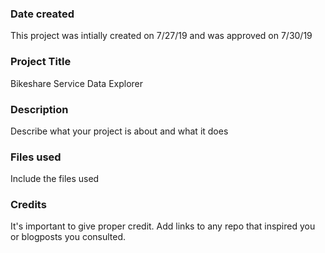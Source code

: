 ### Date created
This project was intially created on 7/27/19 and was approved on 7/30/19

### Project Title
Bikeshare Service Data Explorer

### Description
Describe what your project is about and what it does

### Files used
Include the files used

### Credits
It's important to give proper credit. Add links to any repo that inspired you or blogposts you consulted.

